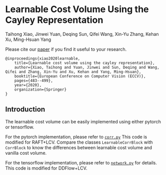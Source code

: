# Learnable Cost Volume Using the Cayley Representation

Taihong Xiao, Jinwei Yuan, Deqing Sun, Qifei Wang, Xin-Yu Zhang, Kehan Xu, Ming-Hsuan Yang

Please cite our [paper](https://arxiv.org/abs/2007.11431) if you find it useful to your research.
```
@inproceedings{xiao2020learnable,
    title={Learnable cost volume using the cayley representation},
    author={Xiao, Taihong and Yuan, Jinwei and Sun, Deqing and Wang, Qifei and Zhang, Xin-Yu and Xu, Kehan and Yang, Ming-Hsuan},
    booktitle={European Conference on Computer Vision (ECCV)},
    pages={483--499},
    year={2020},
    organization={Springer}
}
```


## Introduction

The learnable cost volume can be easily implemented using either pytorch or tensorflow.

For the pytorch implementation, please refer to [`corr.py`](https://github.com/Prinsphield/LCV/blob/main/corr.py)
This code is modified for RAFT+LCV.
Compare the classes `LearnableCorrBlock` with `CorrBlock` to know the differences between learnable cost volume and vanilla cost volume.

For the tensorflow implementation, please refer to [`network.py`](https://github.com/Prinsphield/LCV/blob/main/network.py#L122-L162) for details.
This code is modified for DDFlow+LCV.


